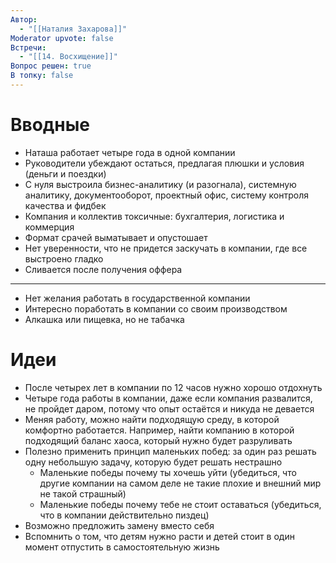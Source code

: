 ```yaml
---
Автор:
  - "[[Наталия Захарова]]"
Moderator upvote: false
Встречи:
  - "[[14. Восхищение]]"
Вопрос решен: true
В топку: false
---
```

# Вводные

- Наташа работает четыре года в одной компании
- Руководители убеждают остаться, предлагая плюшки и условия (деньги и поездки)
- С нуля выстроила бизнес-аналитику (и разогнала), системную аналитику, документооборот, проектный офис, систему контроля качества и фидбек
- Компания и коллектив токсичные: бухгалтерия, логистика и коммерция
- Формат срачей выматывает и опустошает
- Нет уверенности, что не придется заскучать в компании, где все выстроено гладко
- Сливается после получения оффера

---

- Нет желания работать в государственной компании
- Интересно поработать в компании со своим производством
- Алкашка или пищевка, но не табачка

# Идеи

- После четырех лет в компании по 12 часов нужно хорошо отдохнуть
- Четыре года работы в компании, даже если компания развалится, не пройдет даром, потому что опыт остаётся и никуда не девается
- Меняя работу, можно найти подходящую среду, в которой комфортно работается. Например, найти компанию в которой подходящий баланс хаоса, который нужно будет разруливать
- Полезно применить принцип маленьких побед: за один раз решать одну небольшую задачу, которую будет решать нестрашно
    - Маленькие победы почему ты хочешь уйти (убедиться, что другие компании на самом деле не такие плохие и внешний мир не такой страшный)
    - Маленькие победы почему тебе не стоит оставаться (убедиться, что в компании действительно пиздец)
- Возможно предложить замену вместо себя
- Вспомнить о том, что детям нужно расти и детей стоит в один момент отпустить в самостоятельную жизнь